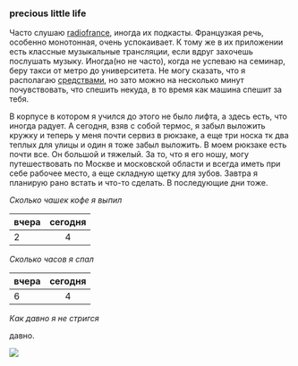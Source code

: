 ### **precious little life**

 Часто слушаю [radiofrance](http://www.radiofrance.fr), иногда их подкасты. Французкая речь, особенно монотонная, очень успокаивает. К тому же в их приложении есть классные музыкальные трансляции, если вдруг захочешь послушать музыку. Иногда(но не часто), когда не успеваю на семинар, беру такси от метро до университета. Не могу сказать, что я располагаю [средствами](https://pp.userapi.com/c830709/v830709481/46f42/YClgCplNKo8.jpg), но зато можно на несколько минут почувствовать, что спешить некуда, в то время как машина спешит за тебя. 

 В корпусе в котором я учился до этого не было лифта, а здесь есть, что иногда радует. А сегодня, взяв с собой термос, я забыл выложить кружку и теперь у меня почти сервиз в рюкзаке, а еще три носка тк два теплых для улицы и один я тоже забыл выложить. В моем рюкзаке есть почти все. Он большой и тяжелый. За то, что я его ношу, могу путешествовать по Москве и московской области и всегда иметь при себе рабочее место, а еще складную щетку для зубов. Завтра я планирую рано встать и что-то сделать. В последующие дни тоже. 

*Сколько чашек кофе я выпил*

вчера|сегодня
---|:---:
2|4

*Сколько часов я спал*

вчера|сегодня
---|:---:
6|4

*Как давно я не стригся*

давно.

![](https://78.media.tumblr.com/413c98c3c0f4449fb702715570adff6a/tumblr_nlyt05arYh1s2z5uno1_540.png) 
